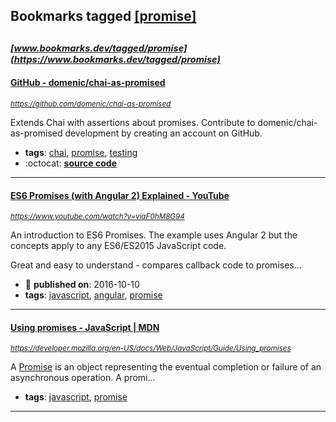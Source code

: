 ## Bookmarks tagged [[promise]](https://www.bookmarks.dev?q=[promise])

_<sup><sup>[www.bookmarks.dev/tagged/promise](https://www.bookmarks.dev/tagged/promise)</sup></sup>_
---
#### [GitHub - domenic/chai-as-promised](https://github.com/domenic/chai-as-promised)
_<sup>https://github.com/domenic/chai-as-promised</sup>_

Extends Chai with assertions about promises. Contribute to domenic/chai-as-promised development by creating an account on GitHub.
* **tags**: [chai](../tagged/chai.md), [promise](../tagged/promise.md), [testing](../tagged/testing.md)
* :octocat: **[source code](https://github.com/domenic/chai-as-promised)**
---
#### [ES6 Promises (with Angular 2) Explained - YouTube](https://www.youtube.com/watch?v=viaF0hM8G94)
_<sup>https://www.youtube.com/watch?v=viaF0hM8G94</sup>_

An introduction to ES6 Promises. The example uses Angular 2 but the concepts apply to any ES6/ES2015 JavaScript code. 

Great and easy to understand - compares callback code to promises...
* :calendar: **published on**: 2016-10-10
* **tags**: [javascript](../tagged/javascript.md), [angular](../tagged/angular.md), [promise](../tagged/promise.md)
---
#### [Using promises - JavaScript | MDN](https://developer.mozilla.org/en-US/docs/Web/JavaScript/Guide/Using_promises)
_<sup>https://developer.mozilla.org/en-US/docs/Web/JavaScript/Guide/Using_promises</sup>_

A [Promise](https://developer.mozilla.org/en-US/docs/Web/JavaScript/Reference/Global_Objects/Promise) is an object representing the eventual completion or failure of an asynchronous operation. A promi...
* **tags**: [javascript](../tagged/javascript.md), [promise](../tagged/promise.md)
---
